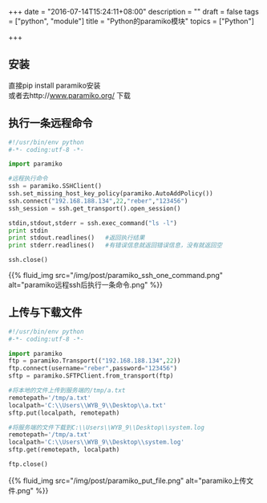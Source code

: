 +++
date = "2016-07-14T15:24:11+08:00"
description = ""
draft = false
tags = ["python", "module"]
title = "Python的paramiko模块"
topics = ["Python"]

+++

## 安装
直接pip install paramiko安装  
或者去http://www.paramiko.org/ 下载

## 执行一条远程命令
```python
#!/usr/bin/env python
#-*- coding:utf-8 -*-

import paramiko

#远程执行命令
ssh = paramiko.SSHClient()
ssh.set_missing_host_key_policy(paramiko.AutoAddPolicy())
ssh.connect("192.168.188.134",22,"reber","123456")
ssh_session = ssh.get_transport().open_session()

stdin,stdout,stderr = ssh.exec_command("ls -l")
print stdin
print stdout.readlines()   #返回执行结果
print stderr.readlines()   #有错误信息就返回错误信息，没有就返回空

ssh.close()
```
{{% fluid_img src="/img/post/paramiko_ssh_one_command.png" alt="paramiko远程ssh后执行一条命令.png" %}}

## 上传与下载文件
```python
#!/usr/bin/env python
#-*- coding:utf-8 -*-

import paramiko
ftp = paramiko.Transport(("192.168.188.134",22))
ftp.connect(username="reber",password="123456")
sftp = paramiko.SFTPClient.from_transport(ftp)

#将本地的文件上传到服务端的/tmp/a.txt
remotepath='/tmp/a.txt'
localpath='C:\\Users\\WYB_9\\Desktop\\a.txt'
sftp.put(localpath, remotepath)

#将服务端的文件下载到C:\\Users\\WYB_9\\Desktop\\system.log
remotepath='/tmp/a.txt'
localpath='C:\\Users\\WYB_9\\Desktop\\system.log'
sftp.get(remotepath, localpath)

ftp.close()
```
{{% fluid_img src="/img/post/paramiko_put_file.png" alt="paramiko上传文件.png" %}}